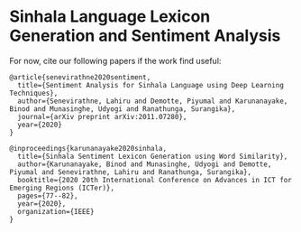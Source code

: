 # Sinhala Language Lexicon Generation and Sentiment Analysis

For now, cite our following papers if the work find useful:
```
@article{senevirathne2020sentiment,
  title={Sentiment Analysis for Sinhala Language using Deep Learning Techniques},
  author={Senevirathne, Lahiru and Demotte, Piyumal and Karunanayake, Binod and Munasinghe, Udyogi and Ranathunga, Surangika},
  journal={arXiv preprint arXiv:2011.07280},
  year={2020}
}
```


```
@inproceedings{karunanayake2020sinhala,
  title={Sinhala Sentiment Lexicon Generation using Word Similarity},
  author={Karunanayake, Binod and Munasinghe, Udyogi and Demotte, Piyumal and Senevirathne, Lahiru and Ranathunga, Surangika},
  booktitle={2020 20th International Conference on Advances in ICT for Emerging Regions (ICTer)},
  pages={77--82},
  year={2020},
  organization={IEEE}
}
```
